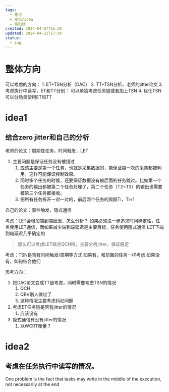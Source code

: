 ```yaml
---
tags:
  - 笔记
  - 笔记/idea
  - 待归档
created: 2024-04-07T16:29
updated: 2024-04-22T17:34
status:
  - ing
---
```

# 整体方向
可以考虑的方向： 
	1. ET+TSN分析（DAC）
	2. TT+TSN分析，老师的jitter论文
	3. 考虑执行中读写，ET和TT分别： 可以单独考虑任务链或者加上TSN
	4. 优化TSN
可以分场景使用ET和TT

# idea1
## 结合zero jitter和自己的分析

老师的论文：周期性任务，时间触发，LET 
1. 主要问题是保证任务没有被错过
	1. 应该主要是第一个任务，也就是采集数据的，能保证每一次的采集都被利用，这样可能保证控制效果。
	2. 同时多个任务的时候，还要保证数据没有被后面的任务跳过。比如第一个任务的输出都被第二个任务处理了，第二个任务（T2<T3）的输出也需要被第三个任务都接收。
	3. 把所有任务拆开一对一对的，前后两个任务的周期Ti，Ti+1

自己的论文：事件触发，隐式通信

考虑：LET会增加端到端延迟，怎么分析？
	如果必须进一步追求时间确定性，任务使用LET通信，而如果减少端到端延迟是主要目标，任务使用隐式通信
	LET下端到端延迟几乎确定的
> 	那么可以考虑LET结合QCH吗，主要分析jitter，保证稳定

考虑：TSN是否有时间触发/周期等方式
	如果有，和前面的任务一样考虑
	如果没有，如何结合他们

思考方向： 
1. 把DAC论文变成TT链考虑，同时需要考虑TSN的情况
	1. QCH
	2. QBV别人做过了
	3. 这种情况主要考虑抖动问题
2. 考虑ET任务链是否有jitter的情况
	1. 应该没有
3. 隐式通信有没有jitter的情况
	1. 以WCRT衡量？


# idea2
## 考虑在任务执行中读写的情况。
One problem is the fact that tasks may write in the middle of the execution, not necessarily at the end